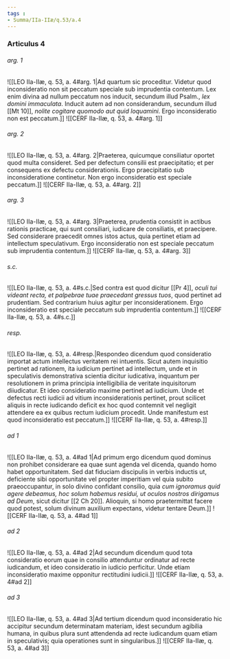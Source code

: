 ```yaml
---
tags : 
- Summa/IIa-IIæ/q.53/a.4
---
```


### Articulus 4

###### arg. 1
![[LEO IIa-IIæ, q. 53, a. 4#arg. 1|Ad quartum sic proceditur. Videtur quod inconsideratio non sit peccatum speciale sub imprudentia contentum. Lex enim divina ad nullum peccatum nos inducit, secundum illud Psalm., *lex domini immaculata*. Inducit autem ad non considerandum, secundum illud [[Mt 10]], *nolite cogitare quomodo aut quid loquamini*. Ergo inconsideratio non est peccatum.]]
![[CERF IIa-IIæ, q. 53, a. 4#arg. 1]]

###### arg. 2
![[LEO IIa-IIæ, q. 53, a. 4#arg. 2|Praeterea, quicumque consiliatur oportet quod multa consideret. Sed per defectum consilii est praecipitatio; et per consequens ex defectu considerationis. Ergo praecipitatio sub inconsideratione continetur. Non ergo inconsideratio est speciale peccatum.]]
![[CERF IIa-IIæ, q. 53, a. 4#arg. 2]]

###### arg. 3
![[LEO IIa-IIæ, q. 53, a. 4#arg. 3|Praeterea, prudentia consistit in actibus rationis practicae, qui sunt consiliari, iudicare de consiliatis, et praecipere. Sed considerare praecedit omnes istos actus, quia pertinet etiam ad intellectum speculativum. Ergo inconsideratio non est speciale peccatum sub imprudentia contentum.]]
![[CERF IIa-IIæ, q. 53, a. 4#arg. 3]]

###### s.c.
![[LEO IIa-IIæ, q. 53, a. 4#s.c.|Sed contra est quod dicitur [[Pr 4]], *oculi tui videant recta, et palpebrae tuae praecedant gressus tuos*, quod pertinet ad prudentiam. Sed contrarium huius agitur per inconsiderationem. Ergo inconsideratio est speciale peccatum sub imprudentia contentum.]]
![[CERF IIa-IIæ, q. 53, a. 4#s.c.]]

###### resp.
![[LEO IIa-IIæ, q. 53, a. 4#resp.|Respondeo dicendum quod consideratio importat actum intellectus veritatem rei intuentis. Sicut autem inquisitio pertinet ad rationem, ita iudicium pertinet ad intellectum, unde et in speculativis demonstrativa scientia dicitur iudicativa, inquantum per resolutionem in prima principia intelligibilia de veritate inquisitorum diiudicatur. Et ideo consideratio maxime pertinet ad iudicium. Unde et defectus recti iudicii ad vitium inconsiderationis pertinet, prout scilicet aliquis in recte iudicando deficit ex hoc quod contemnit vel negligit attendere ea ex quibus rectum iudicium procedit. Unde manifestum est quod inconsideratio est peccatum.]]
![[CERF IIa-IIæ, q. 53, a. 4#resp.]]

###### ad 1
![[LEO IIa-IIæ, q. 53, a. 4#ad 1|Ad primum ergo dicendum quod dominus non prohibet considerare ea quae sunt agenda vel dicenda, quando homo habet opportunitatem. Sed dat fiduciam discipulis in verbis inductis ut, deficiente sibi opportunitate vel propter imperitiam vel quia subito praeoccupantur, in solo divino confidant consilio, quia *cum ignoramus quid agere debeamus, hoc solum habemus residui, ut oculos nostros dirigamus ad Deum*, sicut dicitur [[2 Ch 20]]. Alioquin, si homo praetermittat facere quod potest, solum divinum auxilium expectans, videtur tentare Deum.]]
![[CERF IIa-IIæ, q. 53, a. 4#ad 1]]

###### ad 2
![[LEO IIa-IIæ, q. 53, a. 4#ad 2|Ad secundum dicendum quod tota consideratio eorum quae in consilio attenduntur ordinatur ad recte iudicandum, et ideo consideratio in iudicio perficitur. Unde etiam inconsideratio maxime opponitur rectitudini iudicii.]]
![[CERF IIa-IIæ, q. 53, a. 4#ad 2]]

###### ad 3
![[LEO IIa-IIæ, q. 53, a. 4#ad 3|Ad tertium dicendum quod inconsideratio hic accipitur secundum determinatam materiam, idest secundum agibilia humana, in quibus plura sunt attendenda ad recte iudicandum quam etiam in speculativis; quia operationes sunt in singularibus.]]
![[CERF IIa-IIæ, q. 53, a. 4#ad 3]]

